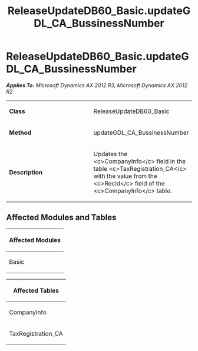 ﻿---
title: ReleaseUpdateDB60_Basic.updateGDL_CA_BussinessNumber
TOCTitle: ReleaseUpdateDB60_Basic.updateGDL_CA_BussinessNumber
ms:assetid: 379a0fbd-fb62-00b5-eb49-820f36e93616
ms:mtpsurl: https://msdn.microsoft.com/en-us/library/JJ685191(v=AX.60)
ms:contentKeyID: 49707644
ms.date: 05/18/2015
mtps_version: v=AX.60
---

# ReleaseUpdateDB60\_Basic.updateGDL\_CA\_BussinessNumber 


_**Applies To:** Microsoft Dynamics AX 2012 R3, Microsoft Dynamics AX 2012 R2_

<table>
<colgroup>
<col style="width: 50%" />
<col style="width: 50%" />
</colgroup>
<tbody>
<tr class="odd">
<td><p><strong>Class</strong></p></td>
<td><p>ReleaseUpdateDB60_Basic</p></td>
</tr>
<tr class="even">
<td><p><strong>Method</strong></p></td>
<td><p>updateGDL_CA_BussinessNumber</p></td>
</tr>
<tr class="odd">
<td><p><strong>Description</strong></p></td>
<td><p>Updates the &lt;c&gt;CompanyInfo&lt;/c&gt; field in the table &lt;c&gt;TaxRegistration_CA&lt;/c&gt; with the value from the &lt;c&gt;RecId&lt;/c&gt; field of the &lt;c&gt;CompanyInfo&lt;/c&gt; table.</p></td>
</tr>
</tbody>
</table>


## Affected Modules and Tables

<table>
<colgroup>
<col style="width: 100%" />
</colgroup>
<thead>
<tr class="header">
<th><p>Affected Modules</p></th>
</tr>
</thead>
<tbody>
<tr class="odd">
<td><p>Basic</p></td>
</tr>
</tbody>
</table>


<table>
<colgroup>
<col style="width: 100%" />
</colgroup>
<thead>
<tr class="header">
<th><p>Affected Tables</p></th>
</tr>
</thead>
<tbody>
<tr class="odd">
<td><p>CompanyInfo</p></td>
</tr>
<tr class="even">
<td><p>TaxRegistration_CA</p></td>
</tr>
</tbody>
</table>

  


